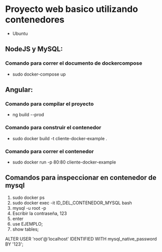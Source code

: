 # Proyecto web basico utilizando contenedores
- Ubuntu

## NodeJS y MySQL:
### Comando para correr el documento de dockercompose
- sudo docker-compose up 


## Angular:
### Comando para compilar el proyecto 
- ng build --prod 
### Comando para construir el contenedor
- sudo docker build -t cliente-docker-example . 
### Comando para correr el contenedor 
- sudo docker run -p 80:80 cliente-docker-example 


## Comandos para inspeccionar en contenedor de mysql
1. sudo docker ps
2. sudo docker exec -it ID_DEL_CONTENEDOR_MYSQL bash
3. mysql -u root -p
4. Escribir la contraseña, 123
5. enter 
6. use EJEMPLO;
7. show tables;


ALTER USER 'root'@'localhost' IDENTIFIED WITH mysql_native_password BY '123';
